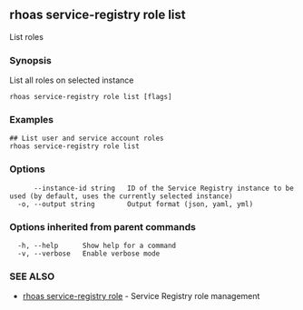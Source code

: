 ## rhoas service-registry role list

List roles

### Synopsis

List all roles on selected instance

```
rhoas service-registry role list [flags]
```

### Examples

```
## List user and service account roles
rhoas service-registry role list

```

### Options

```
      --instance-id string   ID of the Service Registry instance to be used (by default, uses the currently selected instance)
  -o, --output string        Output format (json, yaml, yml)
```

### Options inherited from parent commands

```
  -h, --help      Show help for a command
  -v, --verbose   Enable verbose mode
```

### SEE ALSO

* [rhoas service-registry role](rhoas_service-registry_role.md)	 - Service Registry role management

